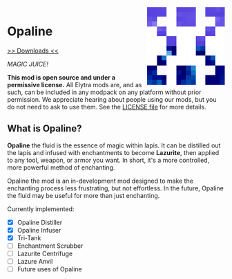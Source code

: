 <img src="/icon.png" align="right" width="180px"/>

# Opaline

[>> Downloads <<](https://github.com/elytra/opaline/releases)

*MAGIC JUICE!*

**This mod is open source and under a permissive license.** All Elytra mods are,
and as such, can be included in any modpack on any platform without prior
permission. We appreciate hearing about people using our mods, but you do not
need to ask to use them. See the [LICENSE file](LICENSE) for more details.

## What is Opaline?

**Opaline** the fluid is the essence of magic within lapis. It can be distilled out the lapis and infused with enchantments to become **Lazurite**, then applied to any tool, weapon, or armor you want. In short, it's a more controlled, more powerful method of enchanting.


Opaline the mod is an in-development mod designed to make the enchanting process less frustrating, but not effortless. In the future, Opaline the fluid may be useful for more than just enchanting.

Currently implemented:

- [x] Opaline Distiller
- [x] Opaline Infuser
- [x] Tri-Tank
- [ ] Enchantment Scrubber
- [ ] Lazurite Centrifuge
- [ ] Lazure Anvil
- [ ] Future uses of Opaline
